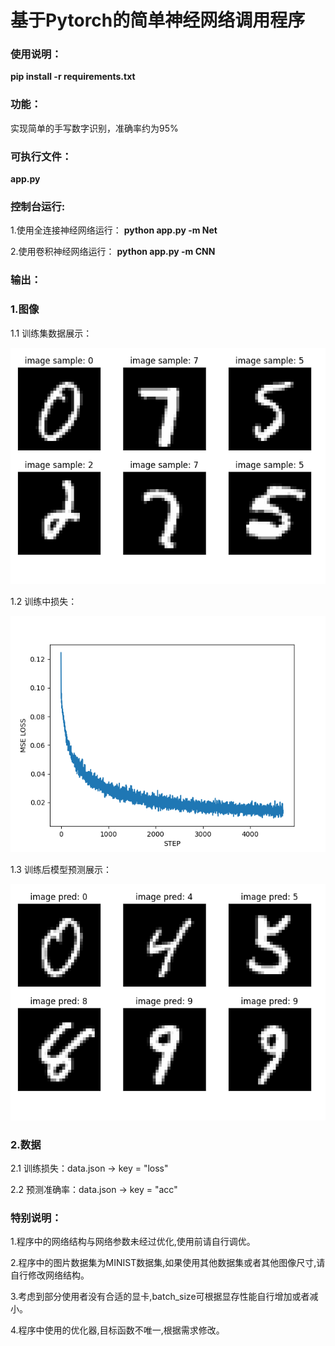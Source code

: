 # 基于Pytorch的简单神经网络调用程序


### 使用说明：

**pip install -r requirements.txt**

### 功能：
实现简单的手写数字识别，准确率约为95%

### 可执行文件：

**app.py**

### 控制台运行:
1.使用全连接神经网络运行：
**python app.py -m Net**

2.使用卷积神经网络运行：
**python app.py -m CNN**

### 输出：
### 1.图像
1.1 训练集数据展示：

![image](https://github.com/Waverider02/ImageSorting/blob/main/figure/figure1.png)

1.2 训练中损失：

![image](https://github.com/Waverider02/ImageSorting/blob/main/figure/figure2.png)

1.3 训练后模型预测展示：

![image](https://github.com/Waverider02/ImageSorting/blob/main/figure/figure3.png)

### 2.数据
2.1 训练损失：data.json -> key = "loss"

2.2 预测准确率：data.json -> key = "acc"

### 特别说明：

1.程序中的网络结构与网络参数未经过优化,使用前请自行调优。

2.程序中的图片数据集为MINIST数据集,如果使用其他数据集或者其他图像尺寸,请自行修改网络结构。

3.考虑到部分使用者没有合适的显卡,batch_size可根据显存性能自行增加或者减小。

4.程序中使用的优化器,目标函数不唯一,根据需求修改。

